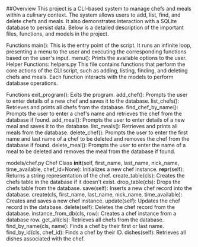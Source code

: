 ##Overview
This project is a CLI-based system to manage chefs and meals within a culinary context. The system allows users to add, list, find, and delete chefs and meals. It also demonstrates interaction with a SQLite database to persist data. Below is a detailed description of the important files, functions, and models in the project.

Functions
main(): This is the entry point of the script. It runs an infinite loop, presenting a menu to the user and executing the corresponding functions based on the user's input.
menu(): Prints the available options to the user.
Helper Functions: helpers.py
This file contains functions that perform the core actions of the CLI script, such as adding, listing, finding, and deleting chefs and meals. Each function interacts with the models to perform database operations.

Functions
exit_program(): Exits the program.
add_chef(): Prompts the user to enter details of a new chef and saves it to the database.
list_chefs(): Retrieves and prints all chefs from the database.
find_chef_by_name(): Prompts the user to enter a chef's name and retrieves the chef from the database if found.
add_meal(): Prompts the user to enter details of a new meal and saves it to the database.
list_meals(): Retrieves and prints all meals from the database.
delete_chef(): Prompts the user to enter the first name and last name of a chef to be deleted and removes the chef from the database if found.
delete_meal(): Prompts the user to enter the name of a meal to be deleted and removes the meal from the database if found.

models/chef.py
Chef Class
__init__(self, first_name, last_name, nick_name, time_available, chef_id=None): Initializes a new chef instance.
__repr__(self): Returns a string representation of the chef.
create_table(cls): Creates the chefs table in the database if it doesn't exist.
drop_table(cls): Drops the chefs table from the database.
save(self): Inserts a new chef record into the database.
create(cls, first_name, last_name, nick_name, time_available): Creates and saves a new chef instance.
update(self): Updates the chef record in the database.
delete(self): Deletes the chef record from the database.
instance_from_db(cls, row): Creates a chef instance from a database row.
get_all(cls): Retrieves all chefs from the database.
find_by_name(cls, name): Finds a chef by their first or last name.
find_by_id(cls, chef_id): Finds a chef by their ID.
dishes(self): Retrieves all dishes associated with the chef.
